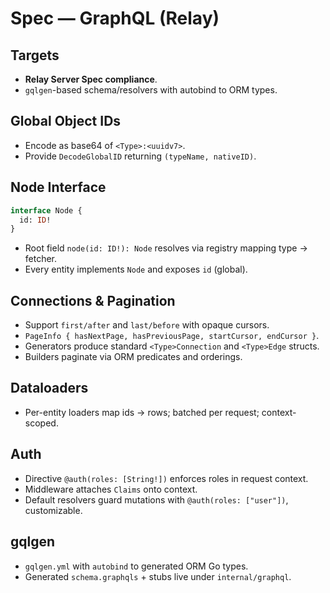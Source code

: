 # Spec — GraphQL (Relay)

## Targets
- **Relay Server Spec compliance**.
- `gqlgen`-based schema/resolvers with autobind to ORM types.

## Global Object IDs
- Encode as base64 of `<Type>:<uuidv7>`.
- Provide `DecodeGlobalID` returning `(typeName, nativeID)`.

## Node Interface
```graphql
interface Node {
  id: ID!
}
```

- Root field `node(id: ID!): Node` resolves via registry mapping type → fetcher.
- Every entity implements `Node` and exposes `id` (global).

## Connections & Pagination
- Support `first/after` and `last/before` with opaque cursors.
- `PageInfo { hasNextPage, hasPreviousPage, startCursor, endCursor }`.
- Generators produce standard `<Type>Connection` and `<Type>Edge` structs.
- Builders paginate via ORM predicates and orderings.

## Dataloaders
- Per-entity loaders map ids → rows; batched per request; context-scoped.

## Auth
- Directive `@auth(roles: [String!])` enforces roles in request context.
- Middleware attaches `Claims` onto context.
- Default resolvers guard mutations with `@auth(roles: ["user"])`, customizable.

## gqlgen
- `gqlgen.yml` with `autobind` to generated ORM Go types.
- Generated `schema.graphqls` + stubs live under `internal/graphql`.
